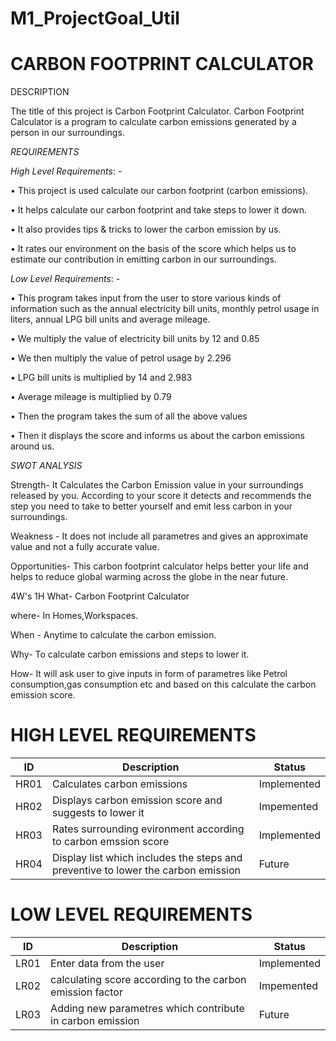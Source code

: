 # M1_ProjectGoal_Util
# CARBON FOOTPRINT CALCULATOR
DESCRIPTION

The title of this project is Carbon Footprint Calculator. Carbon Footprint Calculator is a program to calculate carbon emissions generated by a person in our surroundings.

*REQUIREMENTS*


*High Level Requirements*: -

•	This project is used calculate our carbon footprint (carbon emissions).

•	It helps calculate our carbon footprint and take steps to lower it down.

•	It also provides tips & tricks to lower the carbon emission by us.

•	It rates our environment on the basis of the score which helps us to estimate our contribution in emitting carbon in our surroundings.

*Low Level Requirements*: -

•	This program takes input from the user to store various kinds of information such as the annual electricity bill units, monthly petrol usage in liters, annual LPG bill units and average mileage.

•	We multiply the value of electricity bill units by 12 and 0.85

•	We then multiply the value of petrol usage by 2.296

•	LPG bill units is multiplied by 14 and 2.983

•	Average mileage is multiplied by 0.79

•	Then the program takes the sum of all the above values

•	Then it displays the score and informs us about the carbon emissions around us.

*SWOT ANALYSIS*

Strength- It Calculates the Carbon Emission value in your surroundings released by you. According to your score it detects and recommends the step you need to take to better yourself and emit less carbon in your surroundings.

Weakness - It does not include all parametres and gives an approximate value and not a fully accurate value.

Opportunities- This carbon footprint calculator helps better your life and helps to reduce global warming across the globe in the near future.

4W's 1H
What- Carbon Footprint Calculator

where- In Homes,Workspaces.

When - Anytime to calculate the carbon emission.

Why- To calculate carbon emissions and steps to lower it.

How- It will ask user to give inputs in form of parametres like Petrol consumption,gas consumption etc and based on this calculate the carbon emission score.


# HIGH LEVEL REQUIREMENTS


|  ID|Description|Status|
  |---|---|---|
  | HR01 | Calculates carbon emissions | Implemented |
  | HR02 | Displays carbon emission score and suggests to lower it | Impemented|
  | HR03 | Rates surrounding evironment according to carbon emssion score |Implemented|
  | HR04 | Display list which includes the steps and preventive to lower the carbon emission | Future|
  
  
  # LOW LEVEL REQUIREMENTS
  |  ID|Description|Status|
  |---|---|---|
  | LR01 | Enter data from the user | Implemented |
  | LR02 | calculating score according to the carbon emission factor| Impemented|
  | LR03 | Adding new parametres which contribute in carbon emission| Future|
  





